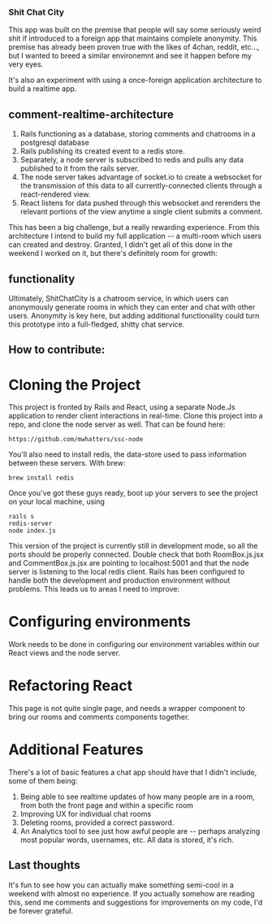 ### Shit Chat City

This app was built on the premise that people will say some seriously weird shit if introduced to a foreign app that maintains complete anonymity. This premise has already been proven true with the likes of 4chan, reddit, etc..., but I wanted to breed a similar environemnt and see it happen before my very eyes.

It's also an experiment with using a once-foreign application architecture to build a realtime app.

## comment-realtime-architecture

1. Rails functioning as a database, storing comments and chatrooms in a postgresql database
2. Rails publishing its created event to a redis store.
3. Separately, a node server is subscribed to redis and pulls any data published to it from the rails server.
4. The node server takes advantage of socket.io to create a websocket for the transmission of this data to all currently-connected clients through a react-rendered view.
5. React listens for data pushed through this websocket and rerenders the relevant portions of the view anytime a single client submits a comment.

This has been a big challenge, but a really rewarding experience. From this architecture I intend to build my full application -- a multi-room which users can created and destroy. Granted, I didn't get all of this done in the weekend I worked on it, but there's definitely room for growth:

## functionality

Ultimately, ShitChatCity is a chatroom service, in which users can anonymously generate rooms in which they can enter and chat with other users. Anonymity is key here, but adding additional functionality could turn this prototype into a full-fledged, shitty chat service.

## How to contribute:

# Cloning the Project

This project is fronted by Rails and React, using a separate Node.Js application to render client interactions in real-time.
Clone this project into a repo, and clone the node server as well. That can be found here:

```
https://github.com/mwhatters/ssc-node
```

You'll also need to install redis, the data-store used to pass information between these servers. With brew:

```
brew install redis
```

Once you've got these guys ready, boot up your servers to see the project on your local machine, using
```
rails s
redis-server
node index.js
```

This version of the project is currently still in development mode, so all the ports should be properly connected. Double check that both RoomBox.js.jsx and CommentBox.js.jsx are pointing to localhost:5001 and that the node server is listening to the local redis client. Rails has been configured to handle both the development and production environment without problems. This leads us to areas I need to improve:

# Configuring environments

Work needs to be done in configuring our environment variables within our React views and the node server. 

# Refactoring React

This page is not quite single page, and needs a wrapper component to bring our rooms and comments components together.

# Additional Features

There's a lot of basic features a chat app should have that I didn't include, some of them being:

1. Being able to see realtime updates of how many people are in a room, from both the front page and within a specific room
2. Improving UX for individual chat rooms
3. Deleting rooms, provided a correct password.
4. An Analytics tool to see just how awful people are -- perhaps analyzing most popular words, usernames, etc. All data is stored, it's rich.

## Last thoughts

It's fun to see how you can actually make something semi-cool in a weekend with almost no experience. If you actually somehow are reading this, send me comments and suggestions for improvements on my code, I'd be forever grateful.






